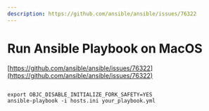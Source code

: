 ```yaml
---
description: https://github.com/ansible/ansible/issues/76322
---
```


# Run Ansible Playbook on MacOS

[https://github.com/ansible/ansible/issues/76322](https://github.com/ansible/ansible/issues/76322)

```

export OBJC_DISABLE_INITIALIZE_FORK_SAFETY=YES
ansible-playbook -i hosts.ini your_playbook.yml

```
